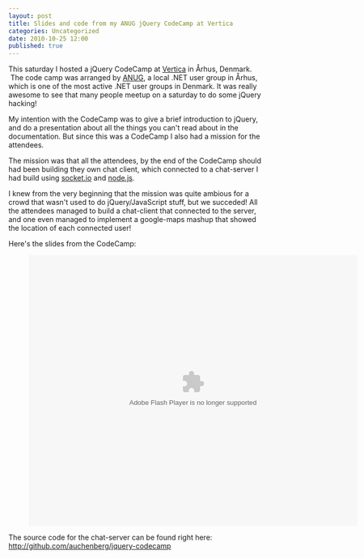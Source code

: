 ```yaml
---
layout: post
title: Slides and code from my ANUG jQuery CodeCamp at Vertica
categories: Uncategorized
date: 2010-10-25 12:00
published: true
---
```


This saturday I hosted a jQuery CodeCamp at <a href="http://vertica.dk">Vertica</a> in Århus, Denmark.  The code camp was arranged by <a href="http://anug.dk">ANUG</a>, a local .NET user group in Århus, which is one of the most active .NET user groups in Denmark. It was really awesome to see that many people meetup on a saturday to do some jQuery hacking!

<!--more-->

My intention with the CodeCamp was to give a brief introduction to jQuery, and do a presentation about all the things you can't read about in the documentation. But since this was a CodeCamp I also had a mission for the attendees.

The mission was that all the attendees, by the end of the CodeCamp should had been building they own chat client, which connected to a chat-server I had build using <a href="http://socket.io">socket.io</a> and <a href="http://nodejs.com">node.js</a>.

I knew from the very beginning that the mission was quite ambious for a crowd that wasn't used to do jQuery/JavaScript stuff, but we succeded! All the attendees managed to build a chat-client that connected to the server, and one even managed to implement a google-maps mashup that showed the location of each connected user!

Here's the slides from the CodeCamp:

<figure class="slides">
  <object id="__sse5545896" classid="clsid:d27cdb6e-ae6d-11cf-96b8-444553540000" width="650" height="535" codebase="http://download.macromedia.com/pub/shockwave/cabs/flash/swflash.cab#version=6,0,40,0"><param name="allowFullScreen" value="true" /><param name="allowScriptAccess" value="always" /><param name="src" value="http://static.slidesharecdn.com/swf/ssplayer2.swf?doc=kennethauchenberg-jquerycodecamp-101024153558-phpapp02&amp;stripped_title=jquery-codecamp&amp;userName=auchenberg" /><param name="name" value="__sse5545896" /><param name="allowfullscreen" value="true" /><embed id="__sse5545896" type="application/x-shockwave-flash" width="650" height="535" src="http://static.slidesharecdn.com/swf/ssplayer2.swf?doc=kennethauchenberg-jquerycodecamp-101024153558-phpapp02&amp;stripped_title=jquery-codecamp&amp;userName=auchenberg" name="__sse5545896" allowscriptaccess="always" allowfullscreen="true"></embed></object>
</figure>

The source code for the chat-server can be found right here: <a href="http://github.com/auchenberg/jquery-codecamp">http://github.com/auchenberg/jquery-codecamp</a>
